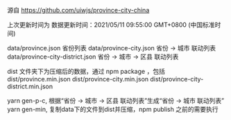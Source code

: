 源自 https://github.com/uiwjs/province-city-china

上次更新时间为 数据更新时间：2021/05/11 09:55:00 GMT+0800 (中国标准时间)


data/province.json 省份列表
data/province-city.json 省份 -> 城市 联动列表
data/province-city-district.json 省份 -> 城市 -> 区县 联动列表

dist 文件夹下为压缩后的数据，通过 npm package ，包括
dist/province.min.json
dist/province-city.min.json
dist/province-city-district.min.json


yarn gen-p-c, 根据“省份 -> 城市 -> 区县 联动列表”生成“省份 -> 城市 联动列表”
yarn gen-min, 复制data下的文件到dist并压缩，npm publish 之前的需要执行
